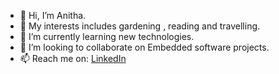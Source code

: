 - 👋 Hi, I’m Anitha.
- 👀 My interests includes gardening , reading and travelling.
- 🌱 I’m currently learning new technologies.
- 💞️ I’m looking to collaborate on Embedded software projects.
- 📫 Reach me on:
[LinkedIn](https://www.linkedin.com/in/anitha-choonath-yoyak-5878b953/)
<!---
annCY22/annCY22 is a ✨ special ✨ repository because its `README.md` (this file) appears on your GitHub profile.
You can click the Preview link to take a look at your changes.
--->
